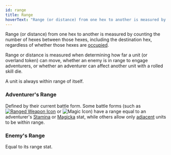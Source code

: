```yaml
---
id: range
title: Range
hoverText: "Range (or distance) from one hex to another is measured by counting the number of hexes between those hexes, including the destination hex, regardless of whether those hexes are occupied."
---
```


Range (or distance) from one hex to another is measured by counting the number of hexes between those hexes, including the destination hex, regardless of whether those hexes are [occupied](/docs/all/other/occupied). 

Range or distance is measured when determining how far a unit (or overland token) can move, whether an enemy is in range to engage adventurers, or whether an adventurer can affect another unit with a rolled skill die.

A unit is always within range of itself.

### Adventurer's Range
Defined by their current battle form. Some battle forms (such as [<img src="/icons/ranged-weapon.svg" alt="Ranged Weapon Icon" class="icon-svg" />](/docs/all/battle-forms/magic) or <img src="/icons/magic.svg" alt="Magic Icon" />) have a range equal to an adventurer's [Stamina](/docs/all/stats/stamina) or [Magicka](/docs/all/stats/magicka) stat, while others allow only [adjacent](/docs/all/other/adjacent) units to be within range. 

### Enemy's Range
Equal to its range stat.  